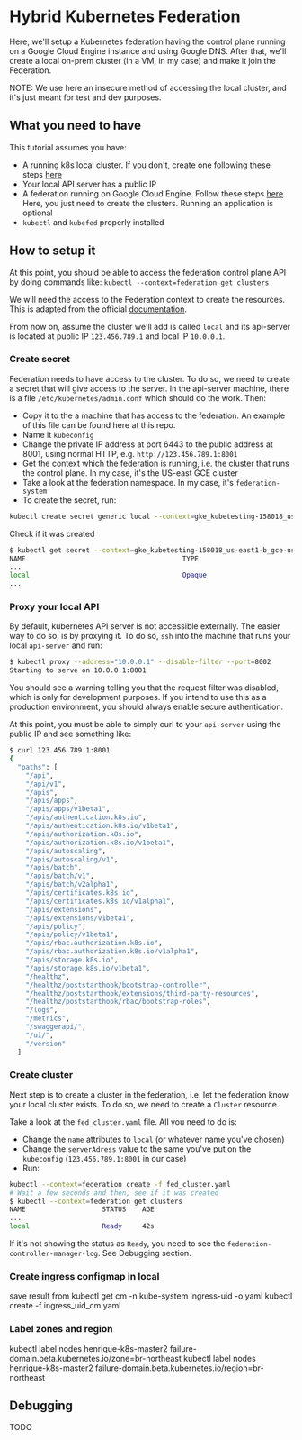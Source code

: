 # Hybrid Kubernetes Federation

Here, we'll setup a Kubernetes federation having the control plane running on a Google Cloud Engine instance and using Google DNS.
After that, we'll create a local on-prem cluster (in a VM, in my case) and make it join the Federation.

NOTE: We use here an insecure method of accessing the local cluster, and it's just meant for test and dev purposes.

## What you need to have

This tutorial assumes you have:

* A running k8s local cluster. If you don't, create one following these steps [here](https://kubernetes.io/docs/getting-started-guides/kubeadm/)
* Your local API server has a public IP
* A federation running on Google Cloud Engine. Follow these steps [here](http://blog.kubernetes.io/2016/12/cluster-federation-in-kubernetes-1.5.html). Here, you just need to create the clusters. Running an application is optional
* `kubectl` and `kubefed` properly installed

## How to setup it

At this point, you should be able to access the federation control plane API by doing commands like:
`kubectl --context=federation get clusters`

We will need the access to the Federation context to create the resources. This is adapted from the official [documentation](https://kubernetes.io/docs/admin/federation/#registering-kubernetes-clusters-with-federation).

From now on, assume the cluster we'll add is called `local` and its api-server is located at public IP `123.456.789.1` and local IP `10.0.0.1`.

### Create secret

Federation needs to have access to the cluster. To do so, we need to create a secret that will give access to the server. In the api-server machine, there is a file `/etc/kubernetes/admin.conf` which should do the work. Then:

* Copy it to the a machine that has access to the federation. An example of this file can be found here at this repo.
* Name it `kubeconfig`
* Change the private IP address at port 6443 to the public address at 8001, using normal HTTP, e.g. `http://123.456.789.1:8001`
* Get the context which the federation is running, i.e. the cluster that runs the control plane. In my case, it's the US-east GCE cluster
* Take a look at the federation namespace. In my case, it's `federation-system`
* To create the secret, run:

```bash
kubectl create secret generic local --context=gke_kubetesting-158018_us-east1-b_gce-us-east1-b --namespace=federation-system --from-file=kubeconfig
```

Check if it was created

```bash
$ kubectl get secret --context=gke_kubetesting-158018_us-east1-b_gce-us-east1-b --namespace=federation-system
NAME                                       TYPE                                  DATA      AGE
...
local                                      Opaque                                1         1m
...
```

### Proxy your local API

By default, kubernetes API server is not accessible externally. The easier way to do so, is by proxying it. To do so, `ssh` into the machine that runs your local `api-server` and run:

```bash
$ kubectl proxy --address="10.0.0.1" --disable-filter --port=8002
Starting to serve on 10.0.0.1:8001
```

You should see a warning telling you that the request filter was disabled, which is only for development purposes. If you intend to use this as a production environment, you should always enable secure authentication.

At this point, you must be able to simply curl to your `api-server` using the public IP and see something like:

```bash
$ curl 123.456.789.1:8001
{
  "paths": [
    "/api",
    "/api/v1",
    "/apis",
    "/apis/apps",
    "/apis/apps/v1beta1",
    "/apis/authentication.k8s.io",
    "/apis/authentication.k8s.io/v1beta1",
    "/apis/authorization.k8s.io",
    "/apis/authorization.k8s.io/v1beta1",
    "/apis/autoscaling",
    "/apis/autoscaling/v1",
    "/apis/batch",
    "/apis/batch/v1",
    "/apis/batch/v2alpha1",
    "/apis/certificates.k8s.io",
    "/apis/certificates.k8s.io/v1alpha1",
    "/apis/extensions",
    "/apis/extensions/v1beta1",
    "/apis/policy",
    "/apis/policy/v1beta1",
    "/apis/rbac.authorization.k8s.io",
    "/apis/rbac.authorization.k8s.io/v1alpha1",
    "/apis/storage.k8s.io",
    "/apis/storage.k8s.io/v1beta1",
    "/healthz",
    "/healthz/poststarthook/bootstrap-controller",
    "/healthz/poststarthook/extensions/third-party-resources",
    "/healthz/poststarthook/rbac/bootstrap-roles",
    "/logs",
    "/metrics",
    "/swaggerapi/",
    "/ui/",
    "/version"
  ]
```


### Create cluster

Next step is to create a cluster in the federation, i.e. let the federation know your local cluster exists. To do so, we need to create a `Cluster` resource.

Take a look at the `fed_cluster.yaml` file. All you need to do is:

* Change the `name` attributes to `local` (or whatever name you've chosen)
* Change the `serverAdress` value to the same you've put on the `kubeconfig` (`123.456.789.1:8001` in our case)
* Run:

```bash
kubectl --context=federation create -f fed_cluster.yaml
# Wait a few seconds and then, see if it was created
$ kubectl --context=federation get clusters
NAME                   STATUS    AGE
...
local                  Ready     42s
```

If it's not showing the status as `Ready`, you need to see the `federation-controller-manager-log`. See Debugging section.


### Create ingress configmap in local

save result from kubectl get cm -n  kube-system ingress-uid -o yaml
kubectl create -f ingress_uid_cm.yaml

### Label zones and region

kubectl label nodes henrique-k8s-master2 failure-domain.beta.kubernetes.io/zone=br-northeast
kubectl label nodes henrique-k8s-master2 failure-domain.beta.kubernetes.io/region=br-northeast

## Debugging

TODO